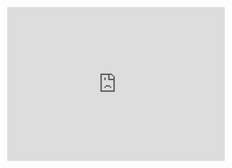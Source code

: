 <html>

   <head>
      <title>Депозит в криптовалюте</title>
   </head>
	
   <body>
       
<iframe id='iframe-widget' src='https://changenow.io/embeds/exchange-widget/v2/widget.html?FAQ=false&amount=1000&amountFiat&amountTo=&backgroundColor=FFFFFF&darkMode=false&from=toncoin&horizontal=false&isFiat=false&lang=en-US&link_id=e9e41f39fb3685&locales=false&logo=false&primaryColor=00C26F&to=usdttrc20&toTheMoon=false&topUpAddress=TD385bpEZjLaJ3WmiZPKLPMHLAdu7wd1Pw&topUpCurrency=usdt&topUpExtraId&topUpMode=true&topUpNetwork=trx' style="height: 356px; width: 100%; border: none"></iframe>
    <script defer type='text/javascript' src='https://changenow.io/embeds/exchange-widget/v2/stepper-connector.js'><script>

        </body>
	
</html>
